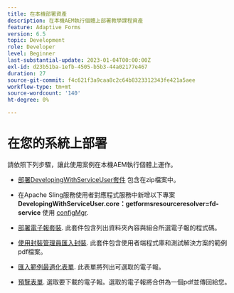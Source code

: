 ```yaml
---
title: 在本機部署資產
description: 在本機AEM執行個體上部署教學課程資產
feature: Adaptive Forms
version: 6.5
topic: Development
role: Developer
level: Beginner
last-substantial-update: 2023-01-04T00:00:00Z
exl-id: d23b51ba-1efb-4505-b5b3-44a02177e467
duration: 27
source-git-commit: f4c621f3a9caa8c2c64b8323312343fe421a5aee
workflow-type: tm+mt
source-wordcount: '140'
ht-degree: 0%

---
```


# 在您的系統上部署

請依照下列步驟，讓此使用案例在本機AEM執行個體上運作。

* [部署DevelopingWithServiceUser套件](https://experienceleague.adobe.com/docs/experience-manager-learn/assets/developingwithserviceuser.zip) 包含在zip檔案中。

* 在Apache Sling服務使用者對應程式服務中新增以下專案 **DevelopingWithServiceUser.core：getformsresourceresolver=fd-service** 使用 [configMgr](http://localhost:4502/system/console/configMgr).

* [部署電子報套裝](assets/Newsletters.core-1.0.0-SNAPSHOT.jar). 此套件包含列出資料夾內容與組合所選電子報的程式碼。

* [使用封裝管理員匯入封裝](assets/newsletter.zip). 此套件包含使用者端程式庫和測試解決方案的範例pdf檔案。

* [匯入範例最適化表單](assets/sample-adaptive-form.zip). 此表單將列出可選取的電子報。

* [預覽表單](http://localhost:4502/content/dam/formsanddocuments/downloadarchivednewsletters/jcr:content?wcmmode=disabled).
選取要下載的電子報。選取的電子報將合併為一個pdf並傳回給您。
